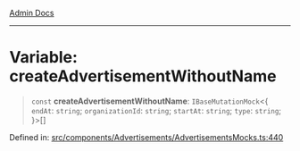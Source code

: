[Admin Docs](/)

***

# Variable: createAdvertisementWithoutName

> `const` **createAdvertisementWithoutName**: `IBaseMutationMock`\<\{ `endAt`: `string`; `organizationId`: `string`; `startAt`: `string`; `type`: `string`; \}\>[]

Defined in: [src/components/Advertisements/AdvertisementsMocks.ts:440](https://github.com/PalisadoesFoundation/talawa-admin/blob/main/src/components/Advertisements/AdvertisementsMocks.ts#L440)
